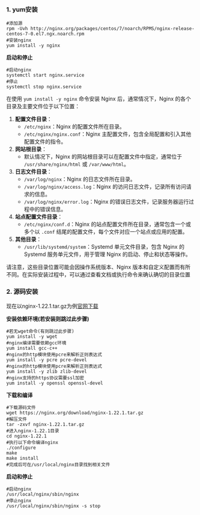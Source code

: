 ### 1. yum安装

```shell
#添加源
rpm -Uvh http://nginx.org/packages/centos/7/noarch/RPMS/nginx-release-centos-7-0.el7.ngx.noarch.rpm
#安装nginx
yum install -y nginx
```

**启动和停止**

```shell
#启动nginx
systemctl start nginx.service
#停止
systemctl stop nginx.service
```

在使用 `yum install -y nginx` 命令安装 Nginx 后，通常情况下，Nginx 的各个目录及主要文件位于以下位置：

1. **配置文件目录**：
   - `/etc/nginx`：Nginx 的配置文件所在目录。
   - `/etc/nginx/nginx.conf`：Nginx 主配置文件，包含全局配置和引入其他配置文件的指令。
2. **网站根目录**：
   - 默认情况下，Nginx 的网站根目录可以在配置文件中指定，通常位于 `/usr/share/nginx/html` 或 `/var/www/html`。
3. **日志文件目录**：
   - `/var/log/nginx`：Nginx 的日志文件所在目录。
   - `/var/log/nginx/access.log`：Nginx 的访问日志文件，记录所有访问请求的信息。
   - `/var/log/nginx/error.log`：Nginx 的错误日志文件，记录服务器运行过程中的错误信息。
4. **站点配置文件目录**：
   - `/etc/nginx/conf.d`：Nginx 的站点配置文件所在目录，通常包含一个或多个以 `.conf` 结尾的配置文件，每个文件对应一个站点或应用的配置。
5. **其他目录**：
   - `/usr/lib/systemd/system`：Systemd 单元文件目录，包含 Nginx 的 Systemd 服务单元文件，用于管理 Nginx 的启动、停止和状态等操作。

请注意，这些目录位置可能会因操作系统版本、Nginx 版本和自定义配置而有所不同。在实际安装过程中，可以通过查看文档或执行命令来确认确切的目录位置

### 2. 源码安装

现在以nginx-1.22.1.tar.gz为例[官网下载](https://nginx.org/en/download.html)

**安装依赖环境(若安装则跳过此步骤)**

```shell
#若无wget命令(有则跳过此步骤)
yum install -y wget
#nginx编译需要依赖gcc环境
yum install gcc-c++
#nginx的http模块使用pcre来解析正则表达式
yum install -y pcre pcre-devel
#nginx的http模块使用pcre来解析正则表达式
yum install -y zlib zlib-devel
#nginx支持的https协议需要ssl加密
yum install -y openssl openssl-devel
```

**下载和编译**

```shell
#下载源码文件
wget https://nginx.org/download/nginx-1.22.1.tar.gz
#解压文件
tar -zxvf nginx-1.22.1.tar.gz
#进入nginx-1.22.1目录
cd nginx-1.22.1
#执行以下命令编译nginx
./configure
make
make install
#完成后可在/usr/local/nginx目录找到相关文件

```

**启动和停止**

```shell
#启动nginx
/usr/local/nginx/sbin/nginx
#停止nginx
/usr/local/nginx/sbin/nginx -s stop
```

